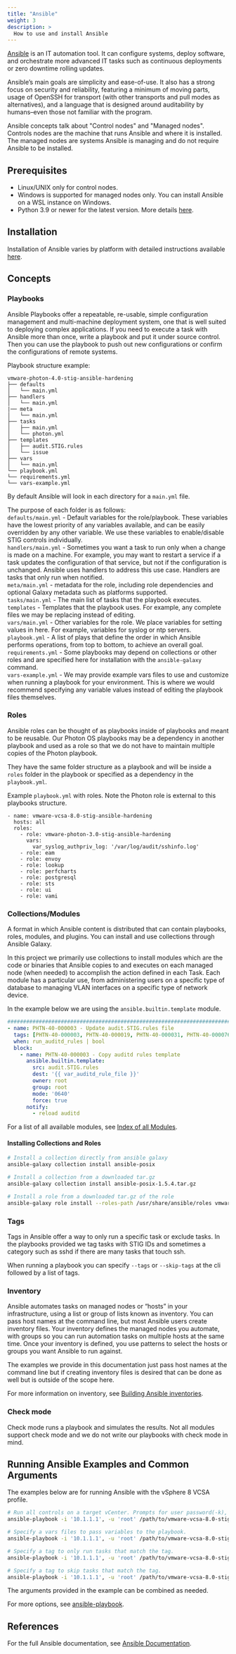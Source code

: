 ```yaml
---
title: "Ansible"
weight: 3
description: >
  How to use and install Ansible
---
```


[Ansible](https://docs.ansible.com/ansible/latest/index.html) is an IT automation tool. It can configure systems, deploy software, and orchestrate more advanced IT tasks such as continuous deployments or zero downtime rolling updates.

Ansible’s main goals are simplicity and ease-of-use. It also has a strong focus on security and reliability, featuring a minimum of moving parts, usage of OpenSSH for transport (with other transports and pull modes as alternatives), and a language that is designed around auditability by humans–even those not familiar with the program.

Ansible concepts talk about "Control nodes" and "Managed nodes". Controls nodes are the machine that runs Ansible and where it is installed. The managed nodes are systems Ansible is managing and do not require Ansible to be installed.

## Prerequisites

* Linux/UNIX only for control nodes.
* Windows is supported for managed nodes only. You can install Ansible on a WSL instance on Windows.
* Python 3.9 or newer for the latest version. More details [here](https://docs.ansible.com/ansible/latest/installation_guide/intro_installation.html#node-requirement-summary).

## Installation
Installation of Ansible varies by platform with detailed instructions available [here](https://docs.ansible.com/ansible/latest/installation_guide/index.html).

## Concepts
### Playbooks
Ansible Playbooks offer a repeatable, re-usable, simple configuration management and multi-machine deployment system, one that is well suited to deploying complex applications. If you need to execute a task with Ansible more than once, write a playbook and put it under source control. Then you can use the playbook to push out new configurations or confirm the configurations of remote systems.

Playbook structure example:
```
vmware-photon-4.0-stig-ansible-hardening
├── defaults
│   └── main.yml
├── handlers
│   └── main.yml
|── meta
│   └── main.yml
├── tasks
│   ├── main.yml
│   └── photon.yml
├── templates
│   ├── audit.STIG.rules
│   └── issue
├── vars
│   └── main.yml
└── playbook.yml
└── requirements.yml
└── vars-example.yml
```

By default Ansible will look in each directory for a `main.yml` file.  

The purpose of each folder is as follows:  
`defaults/main.yml` - Default variables for the role/playbook. These variables have the lowest priority of any variables available, and can be easily overridden by any other variable. We use these variables to enable/disable STIG controls individually.  
`handlers/main.yml` - Sometimes you want a task to run only when a change is made on a machine. For example, you may want to restart a service if a task updates the configuration of that service, but not if the configuration is unchanged. Ansible uses handlers to address this use case. Handlers are tasks that only run when notified.  
`meta/main.yml` -  metadata for the role, including role dependencies and optional Galaxy metadata such as platforms supported.  
`tasks/main.yml` - The main list of tasks that the playbook executes.  
`templates` - Templates that the playbook uses.  For example, any complete files we may be replacing instead of editing.  
`vars/main.yml` - Other variables for the role. We place variables for setting values in here. For example, variables for syslog or ntp servers.  
`playbook.yml` - A list of plays that define the order in which Ansible performs operations, from top to bottom, to achieve an overall goal.  
`requirements.yml` - Some playbooks may depend on collections or other roles and are specified here for installation with the `ansible-galaxy` command.  
`vars-example.yml` - We may provide example vars files to use and customize when running a playbook for your environment. This is where we would recommend specifying any variable values instead of editing the playbook files themselves.  

### Roles
Ansible roles can be thought of as playbooks inside of playbooks and meant to be reusable. Our Photon OS playbooks may be a dependency in another playbook and used as a role so that we do not have to maintain multiple copies of the Photon playbook.  

They have the same folder structure as a playbook and will be inside a `roles` folder in the playbook or specified as a dependency in the `playbook.yml`.

Example `playbook.yml` with roles. Note the Photon role is external to this playbooks structure.
```
- name: vmware-vcsa-8.0-stig-ansible-hardening
  hosts: all
  roles:
    - role: vmware-photon-3.0-stig-ansible-hardening
      vars:
        var_syslog_authpriv_log: '/var/log/audit/sshinfo.log'
    - role: eam
    - role: envoy
    - role: lookup
    - role: perfcharts
    - role: postgresql
    - role: sts
    - role: ui
    - role: vami
```

### Collections/Modules
A format in which Ansible content is distributed that can contain playbooks, roles, modules, and plugins. You can install and use collections through Ansible Galaxy.  

In this project we primarily use collections to install modules which are the code or binaries that Ansible copies to and executes on each managed node (when needed) to accomplish the action defined in each Task. Each module has a particular use, from administering users on a specific type of database to managing VLAN interfaces on a specific type of network device.

In the example below we are using the `ansible.builtin.template` module.
```yml
###################################################################################################################################
- name: PHTN-40-000003 - Update audit.STIG.rules file
  tags: [PHTN-40-000003, PHTN-40-000019, PHTN-40-000031, PHTN-40-000076, PHTN-40-000078, PHTN-40-000107, PHTN-40-000173, PHTN-40-000175, PHTN-40-000204, PHTN-40-000238, auditd]
  when: run_auditd_rules | bool
  block:
    - name: PHTN-40-000003 - Copy auditd rules template
      ansible.builtin.template:
        src: audit.STIG.rules
        dest: '{{ var_auditd_rule_file }}'
        owner: root
        group: root
        mode: '0640'
        force: true
      notify:
        - reload auditd
```

For a list of all available modules, see [Index of all Modules](https://docs.ansible.com/ansible/latest/collections/index_module.html).

#### Installing Collections and Roles
```bash
# Install a collection directly from ansible galaxy
ansible-galaxy collection install ansible-posix

# Install a collection from a downloaded tar.gz
ansible-galaxy collection install ansible-posix-1.5.4.tar.gz

# Install a role from a downloaded tar.gz of the role
ansible-galaxy role install --roles-path /usr/share/ansible/roles vmware-photon-3.0-stig-ansible-hardening-v1r9.tar.gz
```

### Tags
Tags in Ansible offer a way to only run a specific task or exclude tasks. In the playbooks provided we tag tasks with STIG IDs and sometimes a category such as sshd if there are many tasks that touch ssh.

When running a playbook you can specify `--tags` or `--skip-tags` at the cli followed by a list of tags.

### Inventory
Ansible automates tasks on managed nodes or “hosts” in your infrastructure, using a list or group of lists known as inventory. You can pass host names at the command line, but most Ansible users create inventory files. Your inventory defines the managed nodes you automate, with groups so you can run automation tasks on multiple hosts at the same time. Once your inventory is defined, you use patterns to select the hosts or groups you want Ansible to run against.

The examples we provide in this documentation just pass host names at the command line but if creating inventory files is desired that can be done as well but is outside of the scope here.

For more information on inventory, see [Building Ansible inventories](https://docs.ansible.com/ansible/latest/inventory_guide/index.html).

### Check mode
Check mode runs a playbook and simulates the results. Not all modules support check mode and we do not write our playbooks with check mode in mind.

## Running Ansible Examples and Common Arguments
The examples below are for running Ansible with the vSphere 8 VCSA profile.

```bash
# Run all controls on a target vCenter. Prompts for user password(-k), displays verbose output(-v).
ansible-playbook -i '10.1.1.1', -u 'root' /path/to/vmware-vcsa-8.0-stig-ansible-hardening/playbook.yml -k -v

# Specify a vars files to pass variables to the playbook.
ansible-playbook -i '10.1.1.1', -u 'root' /path/to/vmware-vcsa-8.0-stig-ansible-hardening/playbook.yml -k -v --extra-vars @/path/to/vmware-vcsa-8.0-stig-ansible-hardening/vars-example.yml

# Specify a tag to only run tasks that match the tag.
ansible-playbook -i '10.1.1.1', -u 'root' /path/to/vmware-vcsa-8.0-stig-ansible-hardening/playbook.yml -k -v --tags VCEM-80-000001

# Specify a tag to skip tasks that match the tag.
ansible-playbook -i '10.1.1.1', -u 'root' /path/to/vmware-vcsa-8.0-stig-ansible-hardening/playbook.yml -k -v --skip-tags VCEM-80-000001
```

The arguments provided in the example can be combined as needed.

For more options, see [ansible-playbook](https://docs.ansible.com/ansible/latest/cli/ansible-playbook.html).

## References

For the full Ansible documentation, see [Ansible Documentation](https://docs.ansible.com/ansible/latest/index.html).
